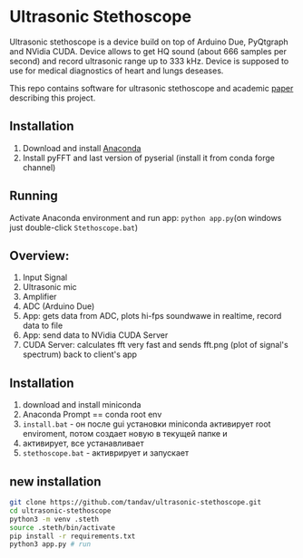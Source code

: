 # Ultrasonic Stethoscope
Ultrasonic stethoscope is a device build on top of Arduino Due, PyQtgraph and NVidia CUDA. Device allows to get HQ sound (about 666 samples per second) and record ultrasonic range up to 333 kHz. Device is supposed to use for medical diagnostics of heart and lungs deseases.

This repo contains software for ultrasonic stethoscope and academic [paper](Paper) describing this project.

## Installation
1. Download and install [Anaconda](https://www.anaconda.com/download)
2. Install pyFFT and last version of pyserial (install it from conda forge channel)

## Running
Activate Anaconda environment and run app: `python app.py`(on windows just double-click `Stethoscope.bat`)

## Overview:
1. Input Signal
2. Ultrasonic mic
3. Amplifier
4. ADC (Arduino Due)
5. App: gets data from ADC,  plots hi-fps soundwawe in realtime, record data to file
6. App: send data to NVidia CUDA Server
7. CUDA Server: calculates fft very fast and sends fft.png (plot of signal's spectrum) back to client's app 

## Installation
1. download and install miniconda
2. Anaconda Prompt == conda root env
3. `install.bat` - он после gui установки miniconda активирует root enviroment, потом создает новую в текущей папке и 
4. активирует, все устанавливает
5. `stethoscope.bat` - активрирует и запускает 


## new installation
```sh
git clone https://github.com/tandav/ultrasonic-stethoscope.git
cd ultrasonic-stethoscope
python3 -m venv .steth
source .steth/bin/activate
pip install -r requirements.txt
python3 app.py # run
```
